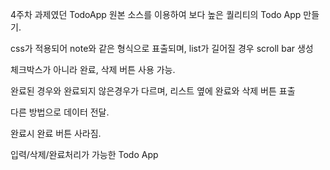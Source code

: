 4주차 과제였던 TodoApp 원본 소스를 이용하여 보다 높은 퀄리티의 Todo App 만들기.

css가 적용되어 note와 같은 형식으로 표출되며, list가 길어질 경우 scroll bar 생성

체크박스가 아니라 완료, 삭제 버튼 사용 가능.

완료된 경우와 완료되지 않은경우가 다르며, 리스트 옆에 완료와 삭제 버튼 표출

다른 방법으로 데이터 전달.

완료시 완료 버튼 사라짐.

입력/삭제/완료처리가 가능한 Todo App